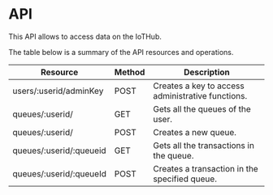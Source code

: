 API
==================

This API allows to access data on the IoTHub.

The table below is a summary of the API resources and operations.

|Resource|Method|Description|
|--------|------|-----------|
|users/:userid/adminKey| POST | Creates a key to access administrative functions.|
|queues/:userid/| GET | Gets all the queues of the user. |
|queues/:userid/| POST | Creates a new  queue. |
|queues/:userid/:queueid| GET | Gets all the transactions in the queue. |
|queues/:userid/:queueId| POST | Creates a transaction in the specified queue. |






